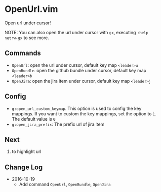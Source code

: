 OpenUrl.vim
===========

Open url under cursor!

NOTE: You can also open the url under cursor with `gx`, executing `:help
netrw-gx` to see more.

## Commands
* `OpenUrl`: open the url under cursor, default key map `<leader>u`
* `OpenBundle`: open the github bundle under cursor, default key map `<leader>b`
* `OpenJira`: open the jira item under cursor, default key map `<leader>j`


## Config

* `g:open_url_custom_keymap`. This option is used to config the key mappings. If you want to custom the key mappings, set the option to `1`. The default value is `0`
* `g:open_jira_prefix`: The prefix url of jira item

## Next
1. to highlight url

## Change Log
* 2016-10-19
    * Add command `OpenUrl`, `OpenBundle`, `OpenJira`
